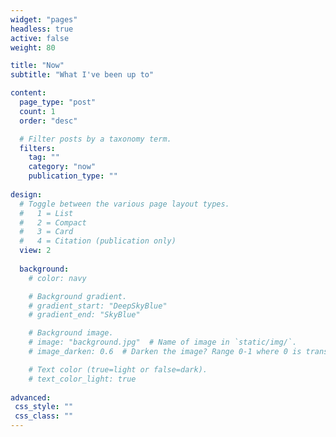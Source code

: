 ```yaml
---
widget: "pages"
headless: true
active: false
weight: 80

title: "Now"
subtitle: "What I've been up to"

content:
  page_type: "post"
  count: 1
  order: "desc"

  # Filter posts by a taxonomy term.
  filters:
    tag: ""
    category: "now"
    publication_type: ""
  
design:
  # Toggle between the various page layout types.
  #   1 = List
  #   2 = Compact
  #   3 = Card
  #   4 = Citation (publication only)
  view: 2
  
  background:
    # color: navy

    # Background gradient.
    # gradient_start: "DeepSkyBlue"
    # gradient_end: "SkyBlue"

    # Background image.
    # image: "background.jpg"  # Name of image in `static/img/`.
    # image_darken: 0.6  # Darken the image? Range 0-1 where 0 is transparent and 1 is opaque.

    # Text color (true=light or false=dark).
    # text_color_light: true  
  
advanced:
 css_style: ""
 css_class: ""
---
```

